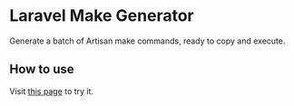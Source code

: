 # Laravel Make Generator

Generate a batch of Artisan make commands, ready to copy and execute.

## How to use

Visit [this page](https://kiralybence.github.io/laravel-make-generator/) to try it.
